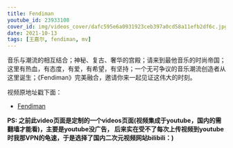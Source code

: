 ```yaml
---
title: Fendiman
youtube_id: 23933108
cover_id: img/videos_cover/dafc595e6a0931923ceb397a0cd58a11efb2df6c.jpg
date: 2021-10-13
tags: [王嘉尔, fendiman, mv]
---
```

音乐与潮流的相互结合；神秘、复古、奢华的宫殿；请来到最他音乐的时尚帝国；这里有热血，有态度，有爱，有希望，有坚持；一个无可争议的音乐潮流创造者从这里诞生；《Fendiman》完美融合，邀请你来一起见证这伟大的时刻。

视频原地址戳下面：

* [ Fendiman](https://www.bilibili.com/video/av23933108)

**PS:	之前此video页面是定制的一个videos页面(视频集成于youtube，国内的需翻墙才能看)，主要是youtube没广告，
后来实在受不了每次上传视频到youtube时我那VPN的龟速，于是选择了国内二次元视频网站bilibili：)**

